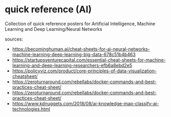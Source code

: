 # quick reference (AI)
Collection of quick reference posters for Artificial Intelligence, Machine Learning and Deep Learning/Neural Networks

sources: 
- https://becominghuman.ai/cheat-sheets-for-ai-neural-networks-machine-learning-deep-learning-big-data-678c51b4b463
- https://startupsventurecapital.com/essential-cheat-sheets-for-machine-learning-and-deep-learning-researchers-efb6a8ebd2e5
- https://policyviz.com/product/core-principles-of-data-visualization-cheatsheet/
- https://zeroturnaround.com/rebellabs/docker-commands-and-best-practices-cheat-sheet/
- https://zeroturnaround.com/rebellabs/docker-commands-and-best-practices-cheat-sheet/
- https://www.kdnuggets.com/2018/08/ai-knowledge-map-classify-ai-technologies.html
